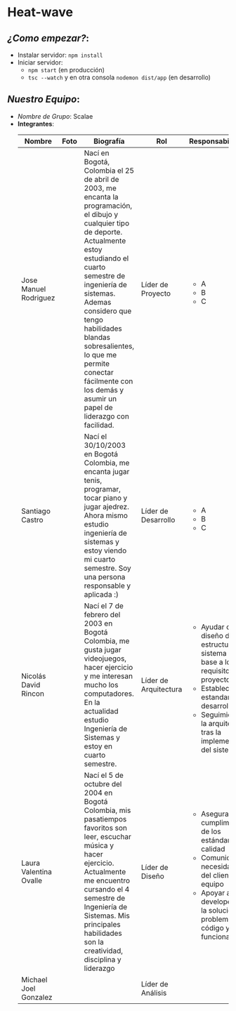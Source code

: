 # **Heat-wave**

## *¿Como empezar?*: 
- Instalar servidor: `npm install`
- Iniciar servidor:
    - `npm start` (en producción)
    - `tsc --watch` y en otra consola `nodemon dist/app` (en desarrollo)


## *Nuestro Equipo*:
- *Nombre de Grupo*: Scalae
- **Integrantes**:
    <!-- Nombre, foto, biografía(Un párrafo), rol, responsabilidades -->
    <!-- TODO: completar tabla -->
    | Nombre | Foto | Biografía | Rol | Responsabilidades |
    |---|---|---|---|---|
    | Jose Manuel Rodriguez | | Nací en Bogotá, Colombia el 25 de abril de 2003, me encanta la programación, el dibujo y cualquier tipo de deporte. Actualmente estoy estudiando el cuarto semestre de ingeniería de sistemas. Ademas considero que tengo habilidades blandas sobresalientes, lo que me permite conectar fácilmente con los demás y asumir un papel de liderazgo con facilidad. | Líder de Proyecto | <ul><li>A</li><li>B</li><li>C</li></ul> |
    | Santiago Castro | | Nací el 30/10/2003 en Bogotá Colombia, me encanta jugar tenis, programar, tocar piano y jugar ajedrez. Ahora mismo estudio ingeniería de sistemas y estoy viendo mi cuarto semestre. Soy una persona responsable y aplicada :) | Líder de Desarrollo | <ul><li>A</li><li>B</li><li>C</li></ul> |
    | Nicolás David Rincon | | Nací el 7 de febrero del 2003 en Bogotá Colombia, me gusta jugar videojuegos, hacer ejercicio y me interesan mucho los computadores. En la actualidad estudio Ingeniería de Sistemas y estoy en cuarto semestre. | Líder de Arquitectura | <ul><li>Ayudar con el diseño de la estructura del sistema en base a los requisitos del proyecto</li><li>Establecer los estandares de desarrollo</li><li>Seguimiento de la arquitectura tras la implementacion del sistema</li></ul> |
    | Laura Valentina Ovalle | | Nací el 5 de octubre del 2004 en Bogotá Colombia, mis pasatiempos favoritos son leer, escuchar música y hacer ejercicio. Actualmente me encuentro cursando el 4 semestre de Ingeniería de Sistemas. Mis principales habilidades son la creatividad, disciplina y liderazgo| Líder de Diseño | <ul><li>Asegurar el cumplimiento de los estándares de calidad</li><li>Comunicar las necesidades del cliente a su equipo</li><li>Apoyar a otros developers en la solución de problemas de código y funcionalidad</li></ul> |
    | Michael Joel Gonzalez | | | Líder de Análisis | |